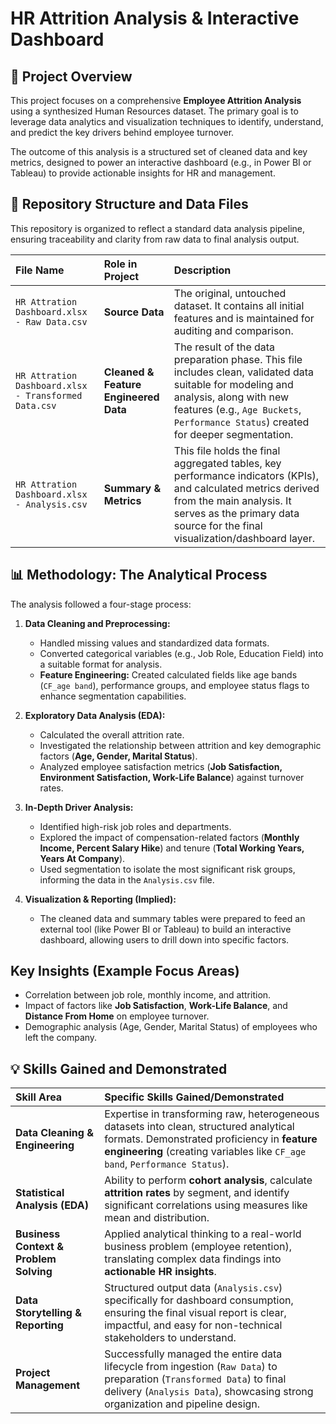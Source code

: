 # HR Attrition Analysis & Interactive Dashboard

## 🚀 Project Overview

This project focuses on a comprehensive **Employee Attrition Analysis** using a synthesized Human Resources dataset. The primary goal is to leverage data analytics and visualization techniques to identify, understand, and predict the key drivers behind employee turnover.

The outcome of this analysis is a structured set of cleaned data and key metrics, designed to power an interactive dashboard (e.g., in Power BI or Tableau) to provide actionable insights for HR and management.

## 📁 Repository Structure and Data Files

This repository is organized to reflect a standard data analysis pipeline, ensuring traceability and clarity from raw data to final analysis output.

| File Name | Role in Project | Description |
| :--- | :--- | :--- |
| `HR Attration Dashboard.xlsx - Raw Data.csv` | **Source Data** | The original, untouched dataset. It contains all initial features and is maintained for auditing and comparison. |
| `HR Attration Dashboard.xlsx - Transformed Data.csv` | **Cleaned & Feature Engineered Data** | The result of the data preparation phase. This file includes clean, validated data suitable for modeling and analysis, along with new features (e.g., `Age Buckets`, `Performance Status`) created for deeper segmentation. |
| `HR Attration Dashboard.xlsx - Analysis.csv` | **Summary & Metrics** | This file holds the final aggregated tables, key performance indicators (KPIs), and calculated metrics derived from the main analysis. It serves as the primary data source for the final visualization/dashboard layer. |

## 📊 Methodology: The Analytical Process

The analysis followed a four-stage process:

1.  **Data Cleaning and Preprocessing:**
    * Handled missing values and standardized data formats.
    * Converted categorical variables (e.g., Job Role, Education Field) into a suitable format for analysis.
    * **Feature Engineering:** Created calculated fields like age bands (`CF_age band`), performance groups, and employee status flags to enhance segmentation capabilities.

2.  **Exploratory Data Analysis (EDA):**
    * Calculated the overall attrition rate.
    * Investigated the relationship between attrition and key demographic factors (**Age, Gender, Marital Status**).
    * Analyzed employee satisfaction metrics (**Job Satisfaction, Environment Satisfaction, Work-Life Balance**) against turnover rates.

3.  **In-Depth Driver Analysis:**
    * Identified high-risk job roles and departments.
    * Explored the impact of compensation-related factors (**Monthly Income, Percent Salary Hike**) and tenure (**Total Working Years, Years At Company**).
    * Used segmentation to isolate the most significant risk groups, informing the data in the `Analysis.csv` file.

4.  **Visualization & Reporting (Implied):**
    * The cleaned data and summary tables were prepared to feed an external tool (like Power BI or Tableau) to build an interactive dashboard, allowing users to drill down into specific factors.

## Key Insights (Example Focus Areas)
* Correlation between job role, monthly income, and attrition.
* Impact of factors like **Job Satisfaction**, **Work-Life Balance**, and **Distance From Home** on employee turnover.
* Demographic analysis (Age, Gender, Marital Status) of employees who left the company.

## 💡 Skills Gained and Demonstrated

| Skill Area | Specific Skills Gained/Demonstrated |
| :--- | :--- |
| **Data Cleaning & Engineering** | Expertise in transforming raw, heterogeneous datasets into clean, structured analytical formats. Demonstrated proficiency in **feature engineering** (creating variables like `CF_age band`, `Performance Status`). |
| **Statistical Analysis (EDA)** | Ability to perform **cohort analysis**, calculate **attrition rates** by segment, and identify significant correlations using measures like mean and distribution. |
| **Business Context & Problem Solving** | Applied analytical thinking to a real-world business problem (employee retention), translating complex data findings into **actionable HR insights**. |
| **Data Storytelling & Reporting** | Structured output data (`Analysis.csv`) specifically for dashboard consumption, ensuring the final visual report is clear, impactful, and easy for non-technical stakeholders to understand. |
| **Project Management** | Successfully managed the entire data lifecycle from ingestion (`Raw Data`) to preparation (`Transformed Data`) to final delivery (`Analysis Data`), showcasing strong organization and pipeline design. |
